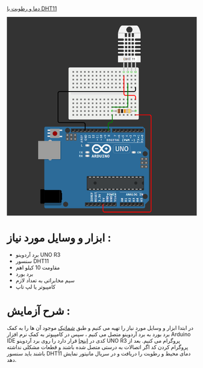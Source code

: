 #

[ دما و رطوبت با DHT11](https://github.com/mohsenkmt/MicroProcessor/blob/main/Arduino%20File/14030821/3%20DHT11/DHT11.ino)

<p align="center">
  <img src="https://github.com/mohsenkmt/MicroProcessor/blob/main/Photo/20_DHT11.jpeg" alt="DHT11" />
</p>


# ابزار و وسایل مورد نیاز :
* برد آردوینو UNO R3
*  سنسور DHT11
*  مقاومت 10 کیلو اهم
* برد بورد
* سیم مخابراتی به تعداد لازم
* کامپیوتر یا لپ تاپ

 # شرح آزمایش : 
 در ابتدا ابزار و وسایل مورد نیاز را تهیه می کنیم و طبق [شماتیک](https://github.com/mohsenkmt/MicroProcessor/blob/main/Photo/20_DHT11.jpeg) موجود آن ها را به کمک برد بورد به برد آردوینو متصل می کنیم ، سپس در کامپیوتر به کمک نرم افزار Arduino IDE کدی در [اینجا](https://github.com/mohsenkmt/MicroProcessor/blob/main/Arduino%20File/14030821/3%20DHT11/DHT11.ino) قرار دارد را روی برد آردوینو UNO R3 پروگرام می کنیم.
 بعد از پروگرام کردن کد اگر اتصالات به درستی متصل شده باشند و قطعات مشکلی نداشته باشند باید سنسور DHT11 دمای محیط و رطوبت را دریافت و در سریال مانیتور نمایش دهد.

